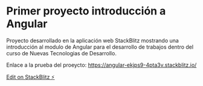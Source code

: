 # Primer proyecto introducción a Angular

Proyecto desarrollado en la aplicación web StackBlitz mostrando una introducción al modulo de Angular para el desarrollo de trabajos dentro del curso de Nuevas Tecnologias de Desarrollo.

Enlace a la prueba del proeycto: https://angular-ekjps9-4pta3v.stackblitz.io/

[Edit on StackBlitz ⚡️](https://stackblitz.com/edit/angular-ekjps9-4pta3v)
